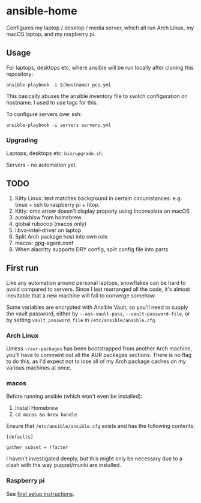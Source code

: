 # ansible-home

Configures my laptop / desktop / media server, which all run Arch Linux, my macOS laptop,
and my raspberry pi.

## Usage

For laptops, desktops etc, where ansible will be run locally after cloning this
repository:

```
ansible-playbook -i $(hostname) pcs.yml
```

This basically abuses the ansible inventory file to switch configuration on hostname. I
used to use tags for this.

To configure servers over ssh:

```
ansible-playbook -i servers servers.yml
```

### Upgrading

Laptops, desktops etc: `bin/upgrade.sh`.

Servers - no automation yet.

## TODO

1. Kitty Linux: text matches background in certain circumstances: e.g. tmux + ssh to
   raspberry pi + htop.
1. Kitty: omz arrow doesn't display properly using Inconsolata on macOS
1. autokbisw from homebrew
1. global rubocop (macos only)
1. libva-intel-driver on laptop
1. Split Arch package host into own role
1. macos: gpg-agent.conf
1. When alacritty supports DRY config, split config file into parts

## First run

Like any automation around personal laptops, snowflakes can be hard to avoid compared to
servers. Since I last rearranged all the code, it's almost inevitable that a new machine
will fail to converge somehow.

Some variables are encrypted with Ansible Vault, so you'll need to supply the vault
password, either by `--ask-vault-pass`, `--vault-password-file`, or by setting
`vault_password_file` in `/etc/ansible/ansible.cfg`.

### Arch Linux

Unless `~/aur-packages` has been bootstrapped from another Arch machine, you'll have to
comment out all the AUR packages sections. There is no flag to do this, as I'd expect not
to lose all of my Arch package caches on my various machines at once.

### macos

Before running ansible (which won't even be installed):

1. Install Homebrew
1. `cd macos && brew bundle`

Ensure that `/etc/ansible/ansible.cfg` exists and has the following contents:

```
[defaults]

gather_subset = !facter
```

I haven't investigated deeply, but this might only be necessary due to a clash with the
way puppet/munki are installed.

### Raspberry pi

See [first setup instructions](docs/raspberry-pi.md).
